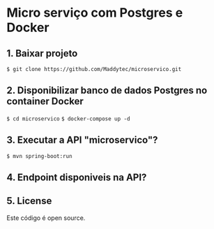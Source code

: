 # Micro serviço com Postgres e Docker

## 1. Baixar projeto
`$ git clone https://github.com/Maddytec/microservico.git`

## 2. Disponibilizar banco de dados Postgres no container Docker
`$ cd microservico`
`$ docker-compose up -d`

## 3. Executar a API "microservico"?
`$ mvn spring-boot:run`

## 4. Endpoint disponiveis na API?

## 5. License
Este código é open source.